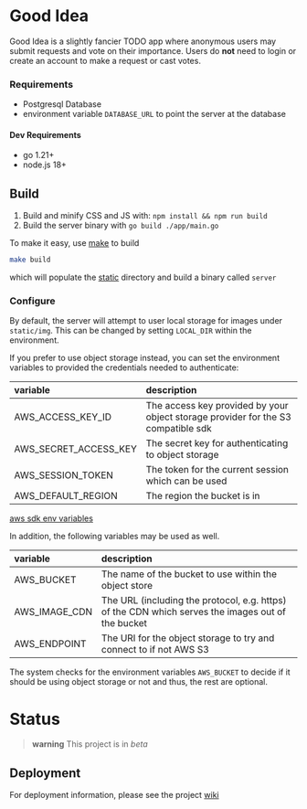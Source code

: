 # Good Idea
Good Idea is a slightly fancier TODO app where anonymous users may
submit requests and vote on their importance.
Users do **not** need to login or create an account to make a request or cast votes.

### Requirements
 - Postgresql Database
 - environment variable `DATABASE_URL` to point the server at the database

#### Dev Requirements
 - go 1.21+
 - node.js 18+

## Build
 1. Build and minify CSS and JS with: `npm install && npm run build`
 2. Build the server binary with `go build ./app/main.go`

 To make it easy, use [make](https://www.gnu.org/software/make/) to build

 ```bash
 make build
 ```

 which will populate the [static](./static) directory and build a binary called `server`

### Configure
By default, the server will attempt to user local storage for images under `static/img`.
This can be changed by setting `LOCAL_DIR` within the environment. 

If you prefer to use object storage instead, you can set the environment variables to provided
the credentials needed to authenticate: 

| variable | description |
|:---|:---|
|AWS\_ACCESS\_KEY\_ID | The access key provided by your object storage provider for the S3 compatible sdk |
|AWS\_SECRET\_ACCESS\_KEY | The secret key for authenticating to object storage |
|AWS\_SESSION\_TOKEN | The token for the current session which can be used |
|AWS\_DEFAULT\_REGION | The region the bucket is in|

[aws sdk env variables](https://docs.aws.amazon.com/sdkref/latest/guide/environment-variables.html)

In addition, the following variables may be used as well. 

| variable | description |
|:---|:---|
|AWS\_BUCKET | The name of the bucket to use within the object store |
|AWS\_IMAGE\_CDN | The URL (including the protocol, e.g. https) of the CDN which serves the images out of the bucket |
|AWS\_ENDPOINT | The URI for the object storage to try and connect to if not AWS S3 |

The system checks for the environment variables `AWS_BUCKET` to decide if it should be using object storage or not
and thus, the rest are optional.

# Status
> **warning**
> This project is in _beta_

## Deployment
For deployment information, please see the project [wiki](https://github.com/lwileczek/goodidea/wiki)

